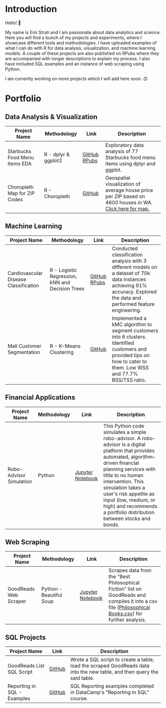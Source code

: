 # Introduction
Hello! 👋 

My name is Emi Strati and I am passionate about data analytics and science. Here you will find a bunch of my projects and experiments, where I showcase different tools and methodologies. I have uploaded examples of what I can do with R for data analysis, visualization, and machine learning models. A couple of these projects are also published on RPubs where they are accompanied with longer descriptions to explain my process. I also have included SQL examples and an instance of web scraping using Python. 

I am currently working on more projects which I will add here soon. 😊

# Portfolio
## Data Analysis & Visualization

| Project Name  | Methodology   | Link | Description | 
| ------------- | ------------- |------|-------------|
| Starbucks Food Menu Items EDA | R - dplyr & ggplot2| [GitHub](https://github.com/estrati1806/R_Projects/blob/main/SbuxEDA.Rmd) [RPubs](https://rpubs.com/emistrati/StarbucksEDA) | Exploratory data analysis of 77 Starbucks food menu items using dplyr and ggplot. |
| Choropleth Map for ZIP Codes | R - Choropleth | [GitHub](https://github.com/estrati1806/estrati_portfolio/blob/main/House_Price_Prediction/Choropleth%20Map%20in%20R.R) | Geospatial visualization of average house price per ZIP based on 4600 houses in WA. [Click here for map.](https://github.com/estrati1806/estrati_portfolio/blob/main/House_Price_Prediction/Choropleth%20Map%20-%20Average%20House%20Price%20per%20ZIP%20Code.png)|

## Machine Learning

| Project Name | Methodology | Link | Description |
|--------------|-------------|-------|------------|
|Cardiovascular Disease Classification | R - Logistic Regression, kNN and Decision Trees | [GitHub](https://github.com/estrati1806/estrati_portfolio/blob/main/Cardiovascular_Disease_Classification/Cardiovascular%20Disease%20Classification.R) [RPubs](https://rpubs.com/emistrati/CardiovascularDiseaseClassification)| Conducted classification analysis with 3 different models on a dataset of 70k data instances achieving 91% accuracy. Explored the data and performed feature engineering. |
| Mall Customer Segmentation | R - K-Means Clustering | [GitHub](https://github.com/estrati1806/estrati_portfolio/blob/main/Mall%20Customer%20Segmentation/Mall%20Customers%20K-Means%20Clustering.R) | Implemented a kMC algorithm to segment customers into 6 clusters. Identified customers and provided tips on how to cater to them. Low WSS and 77.7% BSS/TSS ratio. |

## Financial Applications
| Project Name  | Methodology  | Link  | Description  |
|---------------|--------------|-------|--------------|
|Robo-Advisor Simulation | Python | [Jupyter Notebook](https://github.com/estrati1806/estrati_portfolio/blob/main/Robo%20Advisor%20Simulation/Robo_Advisor_Simulation.ipynb) | This Python code simulates a simple robo-advisor. A robo-advisor is a digital platform that provides automated, algorithm-driven financial planning services with little to no human intervention. This simulation takes a user's risk appetite as input (low, medium, or high) and recommends a portfolio distribution between stocks and bonds. |

## Web Scraping

| Project Name  |Methodology | Link   | Description  |
|---------------|---------|--------|--------------|
|GoodReads Web Scraper | Python - Beautiful Soup | [Jupyter Notebook](https://github.com/estrati1806/estrati_portfolio/blob/main/GoodReads_Web_Scraping/GoodReads%20Web%20Scraping.ipynb) | Scrapes data from the "Best Philosophical Fiction" list on GoodReads and compiles it into a csv file ([Philosophical Books.csv](GoodReads_Web_Scraping/philosophical_books.csv)) for further analysis. |

## SQL Projects

|Project Name | Link | Description |
|-------------|------|-------------|
|GoodReads List SQL Script| [GitHub](https://github.com/estrati1806/estrati_portfolio/blob/main/GoodReads_Web_Scraping/Philosophical_Books_SQL.sql)|Wrote a SQL script to create a table, load the scraped GoodReads data into the new table, and then query the said table. |
|Reporting in SQL - Examples | [GitHub](https://github.com/estrati1806/estrati_portfolio/blob/main/SQL/Reporting%20in%20SQL%20-%20Examples)|SQL Reporting examples completed in DataCamp's "Reporting in SQL" course.|

